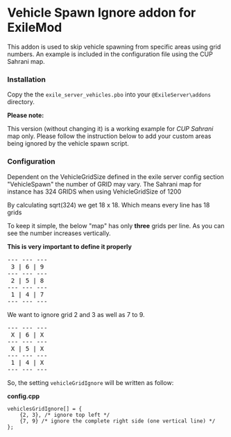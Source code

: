 # Vehicle Spawn Ignore addon for ExileMod

This addon is used to skip vehicle spawning from specific areas using grid numbers.
An example is included in the configuration file using the CUP Sahrani map.

### Installation

Copy the the `exile_server_vehicles.pbo` into your `@ExileServer\addons` directory.

**Please note:**

This version (without changing it) is a working example for *CUP Sahrani* map only.
Please follow the instruction below to add your custom areas being ignored by the vehicle spawn script.

### Configuration

Dependent on the VehicleGridSize defined in the exile server config section "VehicleSpawn" the number of GRID may vary.
The Sahrani map for instance has 324 GRIDS when using VehicleGridSize of 1200

By calculating sqrt(324) we get 18 x 18. Which means every line has 18 grids

To keep it simple, the below "map" has only **three** grids per line.
As you can see the number increases vertically.

**This is very important to define it properly**

<pre>
--- --- ---
 3 | 6 | 9
--- --- ---
 2 | 5 | 8
--- --- ---
 1 | 4 | 7
--- --- ---
</pre>

We want to ignore grid 2 and 3 as well as 7 to 9.

<pre>
--- --- ---
 X | 6 | X
--- --- ---
 X | 5 | X
--- --- ---
 1 | 4 | X
--- --- ---
</pre>

So, the setting `vehicleGridIgnore` will be written as follow:

**config.cpp**

```
vehiclesGridIgnore[] = { 
	{2, 3}, /* ignore top left */
	{7, 9} /* ignore the complete right side (one vertical line) */
};
```

